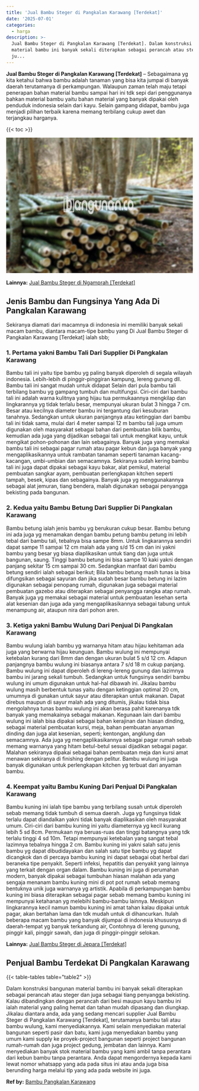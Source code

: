 ```yaml
---
title: 'Jual Bambu Steger di Pangkalan Karawang [Terdekat]'
date: '2025-07-01'
categories:
  - harga
description: >-
  Jual Bambu Steger di Pangkalan Karawang [Terdekat]. Dalam konstruksi bangunan
  material bambu ini banyak sekali diterapkan sebagai perancah atau steger dan
  ju...
---
```


**Jual Bambu Steger di Pangkalan Karawang \[Terdekat\]** – Sebagaimana yg kita ketahui bahwa bambu adalah tanaman yang bisa kita jumpai di banyak daerah terutamanya di perkampungan. Walaupun zaman telah maju tetapi penerapan bahan material bambu sampai hari ini tdk sepi dari penggunanya bahkan material bambu yaitu bahan material yang banyak dipakai oleh penduduk indonesia selain dari kayu. Selain gampang didapat, bambu juga menjadi pilihan terbaik karena memang terbilang cukup awet dan terjangkau harganya.

{{< toc >}}

![Jual Bambu Steger di Pangkalan Karawang [Terdekat]](/images/jual-bambu-tali-32.png)

**Lainnya:** [Jual Bambu Steger di Ngamprah \[Terdekat\]](https://bambu.bangunan.co/jual-bambu-steger-di-ngamprah-terdekat/)

## Jenis Bambu dan Fungsinya Yang Ada Di Pangkalan Karawang

Sekiranya diamati dari macamnya di indonesia ini memiliki banyak sekali macam bambu, diantara macam-tipe bambu yang Di Jual Bambu Steger di Pangkalan Karawang \[Terdekat\] ialah sbb;

### 1\. Pertama yakni Bambu Tali Dari Supplier Di Pangkalan Karawang

Bambu tali ini yaitu tipe bambu yg paling banyak diperoleh di segala wilayah indonesia. Lebih-lebih di pinggir-pinggiran kampung, lereng gunung dll. Bambu tali ini sangat mudah untuk didapat Selain dari pula bambu tali terbilang bambu yg gampang tumbuh dan multifungsi. Ciri-ciri dari bambu tali ini adalah warna kulitnya yang hijau tua permukaannya mengkilap dan lingkarannya yg tidak terlalu besar, mempunyai ukuran bulat 3 hingga 7 cm. Besar atau kecilnya diameter bambu ini tergantung dari kesuburan tanahnya. Sedangkan untuk ukuran panjangnya atau ketinggian dari bambu tali ini tidak sama, mulai dari 4 meter sampai 12 m bambu tali juga umum digunakan oleh masyarakat sebagai bahan dari pembuatan bilik bambu, kemudian ada juga yang dijadikan sebagai tali untuk mengikat kayu, untuk mengikat pohon-pohonan dan lain sebagainya. Banyak juga yang memakai bambu tali ini sebagai pagar rumah atau pagar kebun dan juga banyak yang mengaplikasikannya untuk rambatan tanaman seperti tanaman kacang-kacangan, umbi-umbian dan semacamnya. Sekiranya sudah kering bambu tali ini juga dapat dipakai sebagai kayu bakar, alat pemikul, material pembuatan sangkar ayam, pembuatan perlengkapan kitchen seperti tampah, besek, kipas dan sebagainya. Banyak juga yg menggunakannya sebagai alat jemuran, tiang bendera, malah digunakan sebagai penyangga bekisting pada bangunan.

### 2\. Kedua yaitu Bambu Betung Dari Supplier Di Pangkalan Karawang

Bambu betung ialah jenis bambu yg berukuran cukup besar. Bambu betung ini ada juga yg menamakan dengan bambu petung bambu petung ini lebih tebal dari bambu tali, tebalnya bisa sampe 8mm. Untuk lingkarannya sendiri dapat sampe 11 sampai 12 cm malah ada yang s/d 15 cm dan ini yakni bambu yang besar yg biasa diaplikasikan untuk tiang dan juga untuk bangunan, saung. Tinggi bambu betung ini bisa sampe 10 kaki yakni dengan panjang sekitar 15 cm sampai 30 cm. Sedangkan manfaat dari bambu betung sendiri ialah sebagai berikut; Bila bambu betung masih tunas ia bisa difungsikan sebagai sayuran dan jika sudah besar bambu betung ini lazim digunakan sebagai penopang rumah, digunakan juga sebagai material pembuatan gazebo atau diterapkan sebagai penyangga rangka atap rumah. Banyak juga yg memakai sebagai material untuk pembuatan lesehan serta alat kesenian dan juga ada yang mengaplikasikannya sebagai tabung untuk menampung air, ataupun nira dari pohon aren.

### 3\. Ketiga yakni Bambu Wulung Dari Penjual Di Pangkalan Karawang

Bambu wulung ialah bambu yg warnanya hitam atau hijau kehitaman ada juga yang berwarna hijau keunguan. Bambu wulung ini mempunyai ketebalan kurang dari 8mm dan dengan ukuran bulat 5 s/d 12 cm. Adapun panjangnya bambu wulung ini biasanya antara 7 s/d 18 m cukup panjang. Bambu wulung ini dapat diperoleh di lereng-lereng gunung dan lazimnya bambu ini jarang sekali tumbuh. Sedangkan untuk fungsinya sendiri bambu wulung ini umum digunakan untuk hal-hal dibawah ini. Jikalau bambu wulung masih berbentuk tunas yaitu dengan ketinggian optimal 20 cm, umumnya di gunakan untuk sayur atau diterapkan untuk makanan. Dapat direbus maupun di sayur malah ada yang ditumis, jikalau tidak bisa mengolahnya tunas bambu wulung ini akan berasa pahit karenanya tdk banyak yang memakainya sebagai makanan. Kegunaan lain dari bambu wulung ini ialah bisa dipakai sebagai bahan kerajinan dan hiasan dinding, sebagai material pembuatan kursi, meja, bahan pembuatan anyaman dinding dan juga alat kesenian, seperti; kentongan, angklung dan semacamnya. Ada juga yg mengaplikasikannya sebagai pagar rumah sebab memang warnanya yang hitam betul-betul sesuai dijadikan sebagai pagar. Malahan sekiranya dipakai sebagai bahan pembuatan meja dan kursi amat menawan sekiranya di finishing dengan pelitur. Bambu wulung ini juga banyak digunakan untuk perlengkapan kitchen yg terbuat dari anyaman bambu.

### 4\. Keempat yaitu Bambu Kuning Dari Penjual Di Pangkalan Karawang

Bambu kuning ini ialah tipe bambu yang terbilang susah untuk diperoleh sebab memang tidak tumbuh di semua daerah. Juga yg fungsinya tidak terlalu dapat diandalkan yakni tidak banyak diaplikasikan oleh masyarakat umum. Ciri-ciri dari bambu kuning ini yaitu diameternya yg kecil kurang lebih 5 sd 8cm. Permukaan nya beruas-ruas dan tinggi batangnya yang tdk terlalu tinggi 4 sd 10m. Tetapi mempunyai ketebalan yang sangat tebal lazimnya tebalnya hingga 2 cm. Bambu kuning ini yakni salah satu jenis bambu yg dapat dibudidayakan dan salah satu tipe bambu yg dapat dicangkok dan di percaya bambu kuning ini dapat sebagai obat herbal dari beraneka tipe penyakit. Seperti infeksi, hepatitis dan penyakit yang lainnya yang terkait dengan organ dalam. Bambu kuning ini juga di perumahan modern, banyak dipakai sebagai tumbuhan hiasan malahan ada yang sengaja menanam bambu kuning mini di pot pot rumah sebab memang bentuknya unik juga warnanya yg artistik. Apabila di perkampungan bambu kuning ini biasa diterapkan sebagai pagar sebab memang bambu kuning ini mempunyai ketahanan yg melebihi bambu-bambu lainnya. Meskipun lingkarannya kecil namun bambu kuning ini amat tahan kalau dipakai untuk pagar, akan bertahan lama dan tdk mudah untuk di dihancurkan. Itulah beberapa macam bambu yang banyak dijumpai di indonesia khususnya di daerah-tempat yg banyak terkandung air, Contohnya di lereng gunung, pinggir kali, pinggir sawah, dan juga di pinggir-pinggir selokan.

**Lainnya:** [Jual Bambu Steger di Jepara \[Terdekat\]](https://bambu.bangunan.co/jual-bambu-steger-di-jepara-terdekat/)

## Penjual Bambu Terdekat Di Pangkalan Karawang

{{< table-tables table="table2" >}}

Dalam konstruksi bangunan material bambu ini banyak sekali diterapkan sebagai perancah atau steger dan juga sebagai tiang penyangga bekisting. Kalau dibandingkan dengan perancah dari besi maupun kayu bambu ini ialah material yang paling hemat dan tahan mudah dipasang dan diungkap. Jikalau diantara anda, ada yang sedang mencari supplier Jual Bambu Steger di Pangkalan Karawang \[Terdekat\], terutamanya bambu tali atau bambu wulung, kami menyediakannya. Kami selain menyediakan material bangunan seperti pasir dan batu, kami juga menyediakan bambu yang umum kami supply ke proyek-project bangunan seperti project bangunan rumah-rumah dan juga project gedung, jembatan dan lainnya. Kami menyediakan banyak stok material bambu yang kami ambil tanpa perantara dari kebun bambu tanpa perantara. Anda dapat mengordernya kepada kami lewat nomor whatsapp yang ada pada situs ini atau anda juga bisa berunding harga melalui tlp yang ada pada website ini juga.

**Ref by:** [Bambu Pangkalan Karawang](https://id.wikipedia.org/wiki/Bambu)
